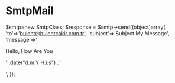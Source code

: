 # SmtpMail

$smtp=new SmtpClass;
$response = $smtp->send((object)array(
        'to'=>'bulent@bulentcakir.com.tr',
        'subject'=>'Subject My Message',
        'message'=>'<div>Hello, How Are You </div><p><span>'
        .date("d.m.Y H:i:s")
        .'</span></p>',
    ));
